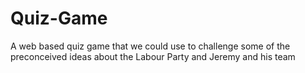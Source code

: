 # Quiz-Game
A web based quiz game that we could use to challenge some of the preconceived ideas about the Labour Party and Jeremy and his team
